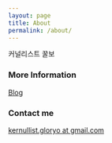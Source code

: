 ```yaml
---
layout: page
title: About
permalink: /about/
---
```


커널리스트 꿀보

### More Information

[Blog](http://blog.naver.com/gloryo)

### Contact me

[kernullist.gloryo at gmail.com](mailto:kernullist.gloryo@gmail.com)
